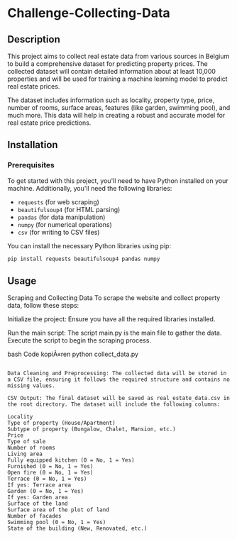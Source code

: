 # Challenge-Collecting-Data

## Description
This project aims to collect real estate data from various sources in Belgium to build a comprehensive dataset for predicting property prices. The collected dataset will contain detailed information about at least 10,000 properties and will be used for training a machine learning model to predict real estate prices.

The dataset includes information such as locality, property type, price, number of rooms, surface areas, features (like garden, swimming pool), and much more. This data will help in creating a robust and accurate model for real estate price predictions.

## Installation

### Prerequisites
To get started with this project, you'll need to have Python installed on your machine. Additionally, you'll need the following libraries:
- `requests` (for web scraping)
- `beautifulsoup4` (for HTML parsing)
- `pandas` (for data manipulation)
- `numpy` (for numerical operations)
- `csv` (for writing to CSV files)

You can install the necessary Python libraries using pip:

```bash
pip install requests beautifulsoup4 pandas numpy
```


## Usage
Scraping and Collecting Data
To scrape the website and collect property data, follow these steps:

Initialize the project: Ensure you have all the required libraries installed.

Run the main script: The script main.py is the main file to gather the data. Execute the script to begin the scraping process.

bash
Code kopiÃ«ren
python collect_data.py
```

Data Cleaning and Preprocessing: The collected data will be stored in a CSV file, ensuring it follows the required structure and contains no missing values.

CSV Output: The final dataset will be saved as real_estate_data.csv in the root directory. The dataset will include the following columns:

Locality
Type of property (House/Apartment)
Subtype of property (Bungalow, Chalet, Mansion, etc.)
Price
Type of sale
Number of rooms
Living area
Fully equipped kitchen (0 = No, 1 = Yes)
Furnished (0 = No, 1 = Yes)
Open fire (0 = No, 1 = Yes)
Terrace (0 = No, 1 = Yes)
If yes: Terrace area
Garden (0 = No, 1 = Yes)
If yes: Garden area
Surface of the land
Surface area of the plot of land
Number of facades
Swimming pool (0 = No, 1 = Yes)
State of the building (New, Renovated, etc.)
